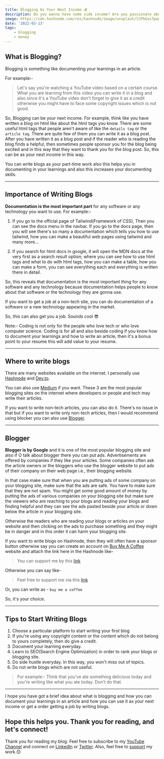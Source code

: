 ```yaml
---
title: Blogging As Your Next Income 💰
description: Do you wanna have some side income? Are you passionate about writing blogs? Here's an great opportunity for you...
image: https://cdn.hashnode.com/res/hashnode/image/unsplash/lCPhGxs7pww/upload/v1646028160429/2X5s-PXe3.jpeg
date: '2022-03-13'
tags: 
    - blogging
    - money
---
```


## What is Blogging?
Blogging is something like documenting your learnings in an article. 

For example:- 
> Let's say you're watching a YouTube video based on a certain course.
What you are learning from this video you can write it in a blog and also since it's a YouTube video don't forget to give it as a credit otherwise you might have to face some copyright issues which is not good.

So, Blogging can be your next income.
For example, think like you have written a blog on html like about the html tags you know. There are some useful html tags that people aren't aware of like the `details tag` or the `article tag`.
There are quite few of them you can write it as a blog post.
After you have written it as a blog post and if the reader who is reading the blog finds a helpful, then sometimes people sponsor you for the blog being excited and in this way that they want to thank you for the blog post. So, this can be as your next income in this way.

You can write blogs as your part-time work also this helps you in documenting in your learnings and also this increases your documenting skills. 

---
## Importance of Writing Blogs
**Documentation is the most important part** for any software or any technology you want to use.
For example:- 

1. If you go to the official page of Tailwind(Framework of CSS), Then you can see the docs menu in the navbar. If you go to the docs page, then you will see there's so many a documentation which tells you how to use tailwind, how you can make a beautiful web pages
using tailwind and many more...

2. If you search for html docs in google, it will open the MDN docs at the very first as a search result option; where you can see how to use html tags and what to do with html tags, how you can make a table, how you can make a form, you can see everything each and everything is
written there in detail.

So, this reveals that documentation is the most important thing for any software and any technology because documentation helps people to know about that software or the technology they are gonna use.

If you want to get a job at a non-tech site, you can do documentation of a software or a new technology appearing in the market.

So, this can also get you a job. Sounds cool 😎

Note:- Coding is not only for the people who love tech or who love computer science. Coding is for all
and also beside coding if you know how to document your learnings and how to write an article, then it's a bonus point to your resume this will add value to your resume. 

---
## Where to write blogs
There are many websites available on the internet. I personally use [Hashnode](https://hashnode.com/) and [Dev.to](https://dev.to/).

You can also use [Medium](https://medium.com/) if you want.
These 3 are the most popular blogging sites on the internet where developers or people and tech may
write their articles.

If you want to write non-tech articles, you can also do it. There's no issue in that but if you want
to write only non-tech articles, then I would recommend using blocker you can also use [Blogger](https://www.blogger.com/).

---
## Blogger
**Blogger is by Google** and it is one of the most popular blogging site and also if O talk about blogger there you can put ads. Advertisements are offered by companies if they like your articles. Some companies often ask the article owners or the bloggers who use the blogger website to put ads of their company
on their web page i.e., their blogging website. 

In that case make sure that when you are putting ads of some company on your blogging site, make sure that the ads are safe. You have to make sure that they are not spam. You might get some good
amount of money by putting the ads of various companies on your blogging site but make sure the viewers who are reaching to your blogs and reading your blogs and finding helpful
and they can see the ads pasted beside your article or down below the article in your blogging site.

Otherwise the readers who are reading your blogs or articles on your website and then clicking on the ads to purchase something and they might be in danger and in this order it can harm your blogging site. 

If you want to write blogs on Hashnode, then they will often have a sponsor button otherwise say you can create an account on [Buy Me A Coffee](https://www.buymeacoffee.com/) website and attach the link here in the Hashnode like-
> You can support me by this [link](https://www.buymeacoffee.com/susmitadey)

Otherwise you can say like-
> Feel free to support me via this [link](https://www.buymeacoffee.com/susmitadey)

Or, you can write as - `buy me a coffee`

So, it's your choice.

---
## Tips to Start Writing Blogs
1. Choose a particular platform to start writing your first blog
2. If you're using any copyright content or the content which do not belong to yours completely, then do give a credit.
3. Document your learning everyday.
4. Learn to SEO(Search Engine Optimization) in order to rank your blogs or blogging site.
5. Do side hustle everyday. In this way, you won't miss out of topics.
6. Do not write blogs which are not useful. 
> For example:-
Think that you've ate something delicious today and you're writing like what you ate today. 
Don't do that. 

---
I hope you have got a brief idea about what is blogging and how you can document your learnings in an article and how you can use it as your next income or get a order getting a job by writing blogs.

## Hope this helps you. Thank you for reading, and let's connect!
Thank you for reading my blog. Feel free to subscribe to my [YouTube Channel](https://www.youtube.com/channel/UCsuzc8lqAbgUYo4yzpjtfSw) and connect on [LinkedIn](https://www.linkedin.com/in/susmita-dey-15a15a210/) or [Twitter](https://twitter.com/its_SusmitaDey).
Also, feel free to [support](https://www.buymeacoffee.com/susmitadey) my work.😊